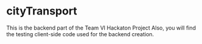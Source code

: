 # cityTransport

This is the backend part of the Team VI Hackaton Project
Also, you will find the testing client-side code used for the backend creation.
